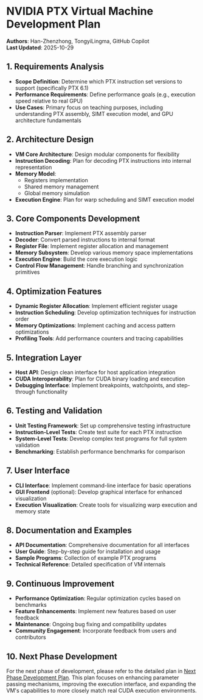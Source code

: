 # NVIDIA PTX Virtual Machine Development Plan

**Authors**: Han-Zhenzhong, TongyiLingma, GitHub Copilot  
**Last Updated**: 2025-10-29

## 1. Requirements Analysis
- **Scope Definition**: Determine which PTX instruction set versions to support (specifically PTX 6.1)
- **Performance Requirements**: Define performance goals (e.g., execution speed relative to real GPU)
- **Use Cases**: Primary focus on teaching purposes, including understanding PTX assembly, SIMT execution model, and GPU architecture fundamentals

## 2. Architecture Design
- **VM Core Architecture**: Design modular components for flexibility
- **Instruction Decoding**: Plan for decoding PTX instructions into internal representation
- **Memory Model**:
  - Registers implementation
  - Shared memory management
  - Global memory simulation
- **Execution Engine**: Plan for warp scheduling and SIMT execution model

## 3. Core Components Development
- **Instruction Parser**: Implement PTX assembly parser
- **Decoder**: Convert parsed instructions to internal format
- **Register File**: Implement register allocation and management
- **Memory Subsystem**: Develop various memory space implementations
- **Execution Engine**: Build the core execution logic
- **Control Flow Management**: Handle branching and synchronization primitives

## 4. Optimization Features
- **Dynamic Register Allocation**: Implement efficient register usage
- **Instruction Scheduling**: Develop optimization techniques for instruction order
- **Memory Optimizations**: Implement caching and access pattern optimizations
- **Profiling Tools**: Add performance counters and tracing capabilities

## 5. Integration Layer
- **Host API**: Design clean interface for host application integration
- **CUDA Interoperability**: Plan for CUDA binary loading and execution
- **Debugging Interface**: Implement breakpoints, watchpoints, and step-through functionality

## 6. Testing and Validation
- **Unit Testing Framework**: Set up comprehensive testing infrastructure
- **Instruction-Level Tests**: Create test suite for each PTX instruction
- **System-Level Tests**: Develop complex test programs for full system validation
- **Benchmarking**: Establish performance benchmarks for comparison

## 7. User Interface
- **CLI Interface**: Implement command-line interface for basic operations
- **GUI Frontend** (optional): Develop graphical interface for enhanced visualization
- **Execution Visualization**: Create tools for visualizing warp execution and memory state

## 8. Documentation and Examples
- **API Documentation**: Comprehensive documentation for all interfaces
- **User Guide**: Step-by-step guide for installation and usage
- **Sample Programs**: Collection of example PTX programs
- **Technical Reference**: Detailed specification of VM internals

## 9. Continuous Improvement
- **Performance Optimization**: Regular optimization cycles based on benchmarks
- **Feature Enhancements**: Implement new features based on user feedback
- **Maintenance**: Ongoing bug fixing and compatibility updates
- **Community Engagement**: Incorporate feedback from users and contributors

## 10. Next Phase Development

For the next phase of development, please refer to the detailed plan in [Next Phase Development Plan](docs/next_phase_development_plan.md). This plan focuses on enhancing parameter passing mechanisms, improving the execution interface, and expanding the VM's capabilities to more closely match real CUDA execution environments.